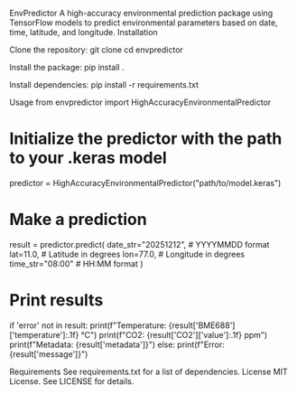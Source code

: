 EnvPredictor
A high-accuracy environmental prediction package using TensorFlow models to predict environmental parameters based on date, time, latitude, and longitude.
Installation

Clone the repository:
git clone <repository-url>
cd envpredictor


Install the package:
pip install .


Install dependencies:
pip install -r requirements.txt



Usage
from envpredictor import HighAccuracyEnvironmentalPredictor

# Initialize the predictor with the path to your .keras model
predictor = HighAccuracyEnvironmentalPredictor("path/to/model.keras")

# Make a prediction
result = predictor.predict(
    date_str="20251212",  # YYYYMMDD format
    lat=11.0,             # Latitude in degrees
    lon=77.0,             # Longitude in degrees
    time_str="08:00"      # HH:MM format
)

# Print results
if 'error' not in result:
    print(f"Temperature: {result['BME688']['temperature']:.1f} °C")
    print(f"CO2: {result['CO2']['value']:.1f} ppm")
    print(f"Metadata: {result['metadata']}")
else:
    print(f"Error: {result['message']}")

Requirements
See requirements.txt for a list of dependencies.
License
MIT License. See LICENSE for details.
